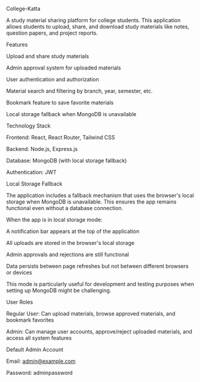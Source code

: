 College-Katta

A study material sharing platform for college students. This application allows students to upload, share, and download study materials like notes, question papers, and project reports.

Features

Upload and share study materials

Admin approval system for uploaded materials

User authentication and authorization

Material search and filtering by branch, year, semester, etc.

Bookmark feature to save favorite materials

Local storage fallback when MongoDB is unavailable

Technology Stack

Frontend: React, React Router, Tailwind CSS

Backend: Node.js, Express.js

Database: MongoDB (with local storage fallback)

Authentication: JWT

Local Storage Fallback

The application includes a fallback mechanism that uses the browser's local storage when MongoDB is unavailable. This ensures the app remains functional even without a database connection.


When the app is in local storage mode:


A notification bar appears at the top of the application

All uploads are stored in the browser's local storage

Admin approvals and rejections are still functional

Data persists between page refreshes but not between different browsers or devices

This mode is particularly useful for development and testing purposes when setting up MongoDB might be challenging.


User Roles

Regular User: Can upload materials, browse approved materials, and bookmark favorites

Admin: Can manage user accounts, approve/reject uploaded materials, and access all system features

Default Admin Account

Email: admin@example.com

Password: adminpassword
